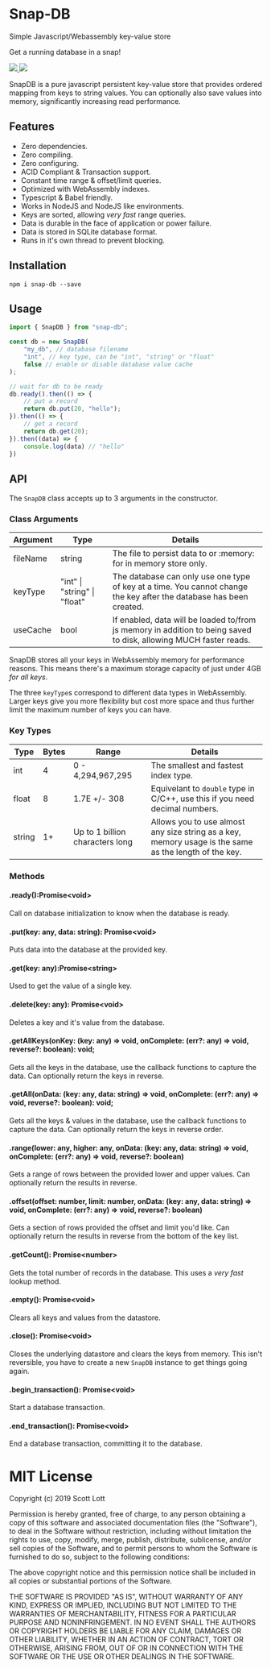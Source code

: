 # Snap-DB
Simple Javascript/Webassembly key-value store

Get a running database in a snap!

<p>
  <a href="https://badge.fury.io/js/snap-db">
    <img src="https://badge.fury.io/js/snap-db.svg">
  </a>
  <a href="https://www.npmjs.com/package/snap-db">
    <img src="https://img.shields.io/npm/dm/snap-db.svg">
  </a>
</p>

SnapDB is a pure javascript persistent key-value store that provides ordered mapping from keys to string values.  You can optionally also save values into memory, significantly increasing read performance.

## Features

- Zero dependencies.
- Zero compiling.
- Zero configuring.
- ACID Compliant & Transaction support.
- Constant time range & offset/limit queries.
- Optimized with WebAssembly indexes.
- Typescript & Babel friendly.
- Works in NodeJS and NodeJS like environments.
- Keys are sorted, allowing *very fast* range queries.
- Data is durable in the face of application or power failure.
- Data is stored in SQLite database format.
- Runs in it's own thread to prevent blocking.

## Installation

```
npm i snap-db --save
```

## Usage

```ts
import { SnapDB } from "snap-db";

const db = new SnapDB(
    "my_db", // database filename
    "int", // key type, can be "int", "string" or "float"
    false // enable or disable database value cache
);

// wait for db to be ready
db.ready().then(() => {
    // put a record
    return db.put(20, "hello");
}).then(() => {
    // get a record
    return db.get(20);
}).then((data) => {
    console.log(data) // "hello"
})
```

## API

The `SnapDB` class accepts up to 3 arguments in the constructor.

### Class Arguments

| Argument | Type                       | Details                                                                                                              |
|----------|----------------------------|----------------------------------------------------------------------------------------------------------------------|
| fileName | string                     | The file to persist data to or :memory: for in memory store only.                |
| keyType  | "int" \| "string" \| "float" | The database can only use one type of key at a time.  You cannot change the key after the database has been created. |
| useCache | bool                       | If enabled, data will be loaded to/from js memory in addition to being saved to disk, allowing MUCH faster reads.             |

SnapDB stores all your keys in WebAssembly memory for performance reasons.  This means there's a maximum storage capacity of just under 4GB *for all keys*.

The three `keyType`s correspond to different data types in WebAssembly.  Larger keys give you more flexibility but cost more space and thus further limit the maximum number of keys you can have.

### Key Types

| Type   | Bytes | Range                                | Details                                                                                                                                            |
|--------|-------|--------------------------------------|----------------------------------------------------------------------------------------------------------------------------------------------------|
| int    | 4     | 0 - 4,294,967,295                    | The smallest and fastest index type.                                                                                                               |
| float  | 8     | 1.7E +/- 308                         | Equivelant to `double` type in C/C++, use this if you need decimal numbers.                                                                                 |
| string | 1+    |  Up to 1 billion characters long | Allows you to use almost any size string as a key, memory usage is the same as the length of the key. |

### Methods

#### .ready():Promise\<void\>
Call on database initialization to know when the database is ready.

#### .put(key: any, data: string): Promise\<void\>
Puts data into the database at the provided key.

#### .get(key: any):Promise\<string\>
Used to get the value of a single key.

#### .delete(key: any): Promise\<void\>
Deletes a key and it's value from the database.

#### .getAllKeys(onKey: (key: any) => void, onComplete: (err?: any) => void, reverse?: boolean): void;
Gets all the keys in the database, use the callback functions to capture the data.  Can optionally return the keys in reverse.

#### .getAll(onData: (key: any, data: string) => void, onComplete: (err?: any) => void, reverse?: boolean): void;
Gets all the keys & values in the database, use the callback functions to capture the data. Can optionally return the keys in reverse order.

#### .range(lower: any, higher: any, onData: (key: any, data: string) => void, onComplete: (err?: any) => void, reverse?: boolean)
Gets a range of rows between the provided lower and upper values.  Can optionally return the results in reverse.  

#### .offset(offset: number, limit: number, onData: (key: any, data: string) => void, onComplete: (err?: any) => void, reverse?: boolean)
Gets a section of rows provided the offset and limit you'd like.  Can optionally return the results in reverse from the bottom of the key list.

#### .getCount(): Promise\<number\>
Gets the total number of records in the database.  This uses a *very fast* lookup method.

#### .empty(): Promise\<void\>
Clears all keys and values from the datastore.

#### .close(): Promise\<void\>
Closes the underlying datastore and clears the keys from memory.  This isn't reversible, you have to create a new `SnapDB` instance to get things going again.

#### .begin_transaction(): Promise\<void\>
Start a database transaction.

#### .end_transaction(): Promise\<void\>
End a database transaction, committing it to the database.

# MIT License

Copyright (c) 2019 Scott Lott

Permission is hereby granted, free of charge, to any person obtaining a copy
of this software and associated documentation files (the "Software"), to deal
in the Software without restriction, including without limitation the rights
to use, copy, modify, merge, publish, distribute, sublicense, and/or sell
copies of the Software, and to permit persons to whom the Software is
furnished to do so, subject to the following conditions:

The above copyright notice and this permission notice shall be included in all
copies or substantial portions of the Software.

THE SOFTWARE IS PROVIDED "AS IS", WITHOUT WARRANTY OF ANY KIND, EXPRESS OR
IMPLIED, INCLUDING BUT NOT LIMITED TO THE WARRANTIES OF MERCHANTABILITY,
FITNESS FOR A PARTICULAR PURPOSE AND NONINFRINGEMENT. IN NO EVENT SHALL THE
AUTHORS OR COPYRIGHT HOLDERS BE LIABLE FOR ANY CLAIM, DAMAGES OR OTHER
LIABILITY, WHETHER IN AN ACTION OF CONTRACT, TORT OR OTHERWISE, ARISING FROM,
OUT OF OR IN CONNECTION WITH THE SOFTWARE OR THE USE OR OTHER DEALINGS IN THE
SOFTWARE.